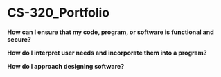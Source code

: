 # CS-320_Portfolio

**How can I ensure that my code, program, or software is functional and secure?**

**How do I interpret user needs and incorporate them into a program?**

**How do I approach designing software?**
